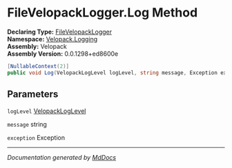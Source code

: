 ﻿<!--  
  <auto-generated>   
    The contents of this file were generated by a tool.  
    Changes to this file may be list if the file is regenerated  
  </auto-generated>   
-->

# FileVelopackLogger.Log Method

**Declaring Type:** [FileVelopackLogger](../index.md)  
**Namespace:** [Velopack.Logging](../../index.md)  
**Assembly:** Velopack  
**Assembly Version:** 0.0.1298+ed8600e

```csharp
[NullableContext(2)]
public void Log(VelopackLogLevel logLevel, string message, Exception exception);
```

## Parameters

`logLevel`  [VelopackLogLevel](../../VelopackLogLevel/index.md)

`message`  string

`exception`  Exception

___

*Documentation generated by [MdDocs](https://github.com/ap0llo/mddocs)*
